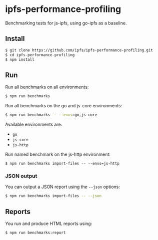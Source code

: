 # ipfs-performance-profiling

Benchmarking tests for js-ipfs, using go-ipfs as a baseline.

## Install

```bash
$ git clone https://github.com/ipfs/ipfs-performance-profiling.git
$ cd ipfs-performance-profiling
$ npm install
```

## Run

Run all benchmarks on all environments:

```bash
$ npm run benchmarks
```

Run all benchmarks on the go and js-core environments:

```bash
$ npm run benchmarks -- --envs=go,js-core
```

Available environments are:

* `go`
* `js-core`
* `js-http`

Run named benchmark on the js-http environment:

```
$ npm run benchmarks import-files -- --envs=js-http
```

### JSON output

You can output a JSON report using the `--json` options:

```bash
$ npm run benchmarks import-files -- --json
```

## Reports

You run and produce HTML reports using:

```bash
$ npm run benchmarks:report
```

